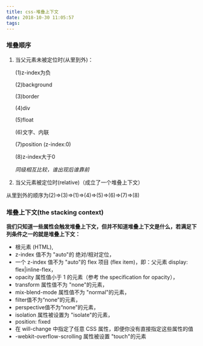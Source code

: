 ```yaml
---
title: css-堆叠上下文
date: 2018-10-30 11:05:57
tags:
---
```

### 堆叠顺序

1. 当父元素未被定位时(从里到外)：
   
   (1)z-index为负

   (2)background

   (3)border

   (4)div

   (5)float

   (6)文字、内联

   (7)position (z-index:0)

   (8)z-index大于0

   *同级相互比较，谁出现后谁靠前*

2. 当父元素被定位时(relative)（成立了一个堆叠上下文）

从里到外的顺序为(2)=>(3)=>(1)=>(4)=>(5)=>(6)=>(7)=>(8)

### 堆叠上下文(the stacking context)

**我们只知道一些属性会触发堆叠上下文，但并不知道堆叠上下文是什么，若满足下列条件之一的就是堆叠上下文：**

- 根元素 (HTML),
- z-index 值不为 "auto"的 绝对/相对定位，
- 一个 z-index 值不为 "auto"的 flex 项目 (flex item)，即：父元素 display: flex|inline-flex，
- opacity 属性值小于 1 的元素（参考 the specification for opacity），
- transform 属性值不为 "none"的元素，
- mix-blend-mode 属性值不为 "normal"的元素，
- filter值不为“none”的元素，
- perspective值不为“none”的元素，
- isolation 属性被设置为 "isolate"的元素，
- position: fixed
- 在 will-change 中指定了任意 CSS 属性，即便你没有直接指定这些属性的值
- -webkit-overflow-scrolling 属性被设置 "touch"的元素
